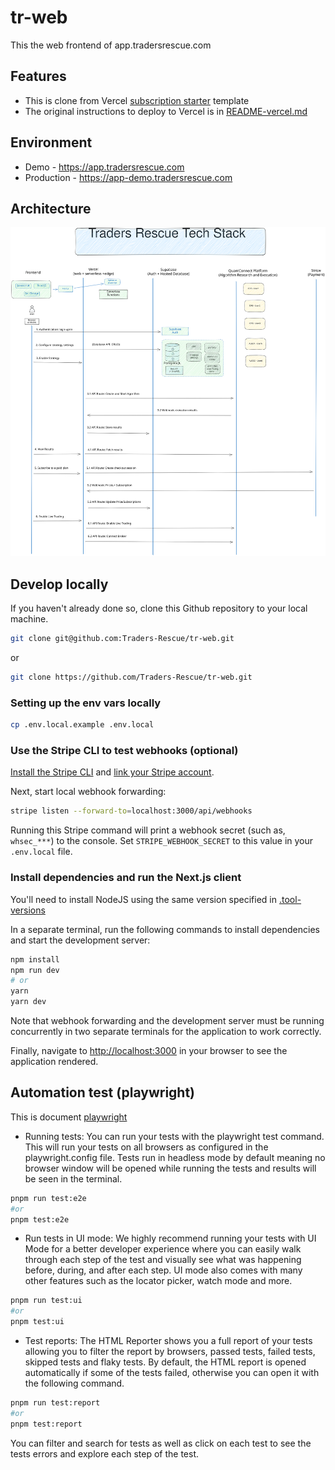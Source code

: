 # tr-web

This the web frontend of app.tradersrescue.com

## Features

- This is clone from Vercel [subscription starter](https://vercel.com/templates/next.js/subscription-starter) template
- The original instructions to deploy to Vercel is in [README-vercel.md](README-vercel.md)

## Environment

- Demo - https://app.tradersrescue.com
- Production - https://app-demo.tradersrescue.com


## Architecture

![Architecture diagram](./docs/architecture_diagram.svg)

## Develop locally

If you haven't already done so, clone this Github repository to your local machine.

```bash
git clone git@github.com:Traders-Rescue/tr-web.git
```

or 
```bash
git clone https://github.com/Traders-Rescue/tr-web.git
```

### Setting up the env vars locally


```bash
cp .env.local.example .env.local
```

### Use the Stripe CLI to test webhooks (optional)

[Install the Stripe CLI](https://stripe.com/docs/stripe-cli) and [link your Stripe account](https://stripe.com/docs/stripe-cli#login-account).

Next, start local webhook forwarding:

```bash
stripe listen --forward-to=localhost:3000/api/webhooks
```

Running this Stripe command will print a webhook secret (such as, `whsec_***`) to the console. Set `STRIPE_WEBHOOK_SECRET` to this value in your `.env.local` file.

### Install dependencies and run the Next.js client
You'll need to install NodeJS using the same version specified in [.tool-versions](.tool-versions)

In a separate terminal, run the following commands to install dependencies and start the development server:

```bash
npm install
npm run dev
# or
yarn
yarn dev
```

Note that webhook forwarding and the development server must be running concurrently in two separate terminals for the application to work correctly.

Finally, navigate to [http://localhost:3000](http://localhost:3000) in your browser to see the application rendered.


##  Automation test (playwright)

This is document [playwright](https://playwright.dev/)

- Running tests:
You can run your tests with the playwright test command. This will run your tests on all browsers as configured in the playwright.config file. Tests run in headless mode by default meaning no browser window will be opened while running the tests and results will be seen in the terminal.

```bash
pnpm run test:e2e
#or
pnpm test:e2e
```

- Run tests in UI mode:
We highly recommend running your tests with UI Mode for a better developer experience where you can easily walk through each step of the test and visually see what was happening before, during, and after each step. UI mode also comes with many other features such as the locator picker, watch mode and more.

```bash
pnpm run test:ui
#or
pnpm test:ui
```

- Test reports:
The HTML Reporter shows you a full report of your tests allowing you to filter the report by browsers, passed tests, failed tests, skipped tests and flaky tests. By default, the HTML report is opened automatically if some of the tests failed, otherwise you can open it with the following command.

```bash
pnpm run test:report
#or
pnpm test:report
```

You can filter and search for tests as well as click on each test to see the tests errors and explore each step of the test.